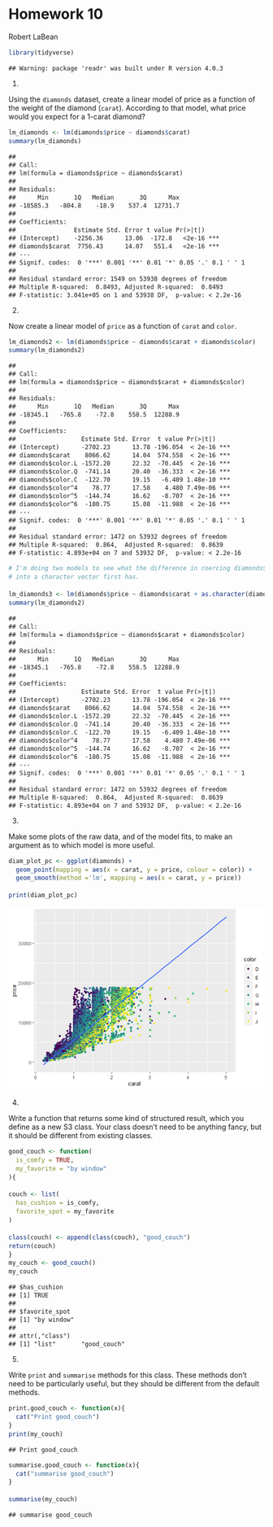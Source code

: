 Homework 10
================
Robert LaBean

``` r
library(tidyverse)
```

    ## Warning: package 'readr' was built under R version 4.0.3

1)  
Using the `diamonds` dataset, create a linear model of price as a
function of the weight of the diamond (`carat`). According to that
model, what price would you expect for a 1-carat diamond?

``` r
lm_diamonds <- lm(diamonds$price ~ diamonds$carat)
summary(lm_diamonds)
```

    ## 
    ## Call:
    ## lm(formula = diamonds$price ~ diamonds$carat)
    ## 
    ## Residuals:
    ##      Min       1Q   Median       3Q      Max 
    ## -18585.3   -804.8    -18.9    537.4  12731.7 
    ## 
    ## Coefficients:
    ##                Estimate Std. Error t value Pr(>|t|)    
    ## (Intercept)    -2256.36      13.06  -172.8   <2e-16 ***
    ## diamonds$carat  7756.43      14.07   551.4   <2e-16 ***
    ## ---
    ## Signif. codes:  0 '***' 0.001 '**' 0.01 '*' 0.05 '.' 0.1 ' ' 1
    ## 
    ## Residual standard error: 1549 on 53938 degrees of freedom
    ## Multiple R-squared:  0.8493, Adjusted R-squared:  0.8493 
    ## F-statistic: 3.041e+05 on 1 and 53938 DF,  p-value: < 2.2e-16

2)  
Now create a linear model of `price` as a function of `carat` and
`color`.

``` r
lm_diamonds2 <- lm(diamonds$price ~ diamonds$carat + diamonds$color)
summary(lm_diamonds2)
```

    ## 
    ## Call:
    ## lm(formula = diamonds$price ~ diamonds$carat + diamonds$color)
    ## 
    ## Residuals:
    ##      Min       1Q   Median       3Q      Max 
    ## -18345.1   -765.8    -72.8    558.5  12288.9 
    ## 
    ## Coefficients:
    ##                  Estimate Std. Error  t value Pr(>|t|)    
    ## (Intercept)      -2702.23      13.78 -196.054  < 2e-16 ***
    ## diamonds$carat    8066.62      14.04  574.558  < 2e-16 ***
    ## diamonds$color.L -1572.20      22.32  -70.445  < 2e-16 ***
    ## diamonds$color.Q  -741.14      20.40  -36.333  < 2e-16 ***
    ## diamonds$color.C  -122.70      19.15   -6.409 1.48e-10 ***
    ## diamonds$color^4    78.77      17.58    4.480 7.49e-06 ***
    ## diamonds$color^5  -144.74      16.62   -8.707  < 2e-16 ***
    ## diamonds$color^6  -180.75      15.08  -11.988  < 2e-16 ***
    ## ---
    ## Signif. codes:  0 '***' 0.001 '**' 0.01 '*' 0.05 '.' 0.1 ' ' 1
    ## 
    ## Residual standard error: 1472 on 53932 degrees of freedom
    ## Multiple R-squared:  0.864,  Adjusted R-squared:  0.8639 
    ## F-statistic: 4.893e+04 on 7 and 53932 DF,  p-value: < 2.2e-16

``` r
# I'm doing two models to see what the difference in coercing diamonds$color 
# into a character vector first has. 

lm_diamonds3 <- lm(diamonds$price ~ diamonds$carat + as.character(diamonds$color))
summary(lm_diamonds2)
```

    ## 
    ## Call:
    ## lm(formula = diamonds$price ~ diamonds$carat + diamonds$color)
    ## 
    ## Residuals:
    ##      Min       1Q   Median       3Q      Max 
    ## -18345.1   -765.8    -72.8    558.5  12288.9 
    ## 
    ## Coefficients:
    ##                  Estimate Std. Error  t value Pr(>|t|)    
    ## (Intercept)      -2702.23      13.78 -196.054  < 2e-16 ***
    ## diamonds$carat    8066.62      14.04  574.558  < 2e-16 ***
    ## diamonds$color.L -1572.20      22.32  -70.445  < 2e-16 ***
    ## diamonds$color.Q  -741.14      20.40  -36.333  < 2e-16 ***
    ## diamonds$color.C  -122.70      19.15   -6.409 1.48e-10 ***
    ## diamonds$color^4    78.77      17.58    4.480 7.49e-06 ***
    ## diamonds$color^5  -144.74      16.62   -8.707  < 2e-16 ***
    ## diamonds$color^6  -180.75      15.08  -11.988  < 2e-16 ***
    ## ---
    ## Signif. codes:  0 '***' 0.001 '**' 0.01 '*' 0.05 '.' 0.1 ' ' 1
    ## 
    ## Residual standard error: 1472 on 53932 degrees of freedom
    ## Multiple R-squared:  0.864,  Adjusted R-squared:  0.8639 
    ## F-statistic: 4.893e+04 on 7 and 53932 DF,  p-value: < 2.2e-16

3)  
Make some plots of the raw data, and of the model fits, to make an
argument as to which model is more useful.

``` r
diam_plot_pc <- ggplot(diamonds) + 
  geom_point(mapping = aes(x = carat, y = price, colour = color)) +
  geom_smooth(method ='lm', mapping = aes(x = carat, y = price))

print(diam_plot_pc)
```

![](hw_10_files/figure-gfm/unnamed-chunk-4-1.png)<!-- -->

4)  
Write a function that returns some kind of structured result, which you
define as a new S3 class. Your class doesn’t need to be anything fancy,
but it should be different from existing classes.

``` r
good_couch <- function(
  is_comfy = TRUE, 
  my_favorite = "by window"
){

couch <- list(
  has_cushion = is_comfy, 
  favorite_spot = my_favorite
)

class(couch) <- append(class(couch), "good_couch")
return(couch)
}
my_couch <- good_couch()
my_couch
```

    ## $has_cushion
    ## [1] TRUE
    ## 
    ## $favorite_spot
    ## [1] "by window"
    ## 
    ## attr(,"class")
    ## [1] "list"       "good_couch"

5)  
Write `print` and `summarise` methods for this class. These methods
don’t need to be particularly useful, but they should be different
from the default methods.

``` r
print.good_couch <- function(x){
  cat("Print good_couch")
}
print(my_couch)
```

    ## Print good_couch

``` r
summarise.good_couch <- function(x){
  cat("summarise good_couch")
}

summarise(my_couch)
```

    ## summarise good_couch
